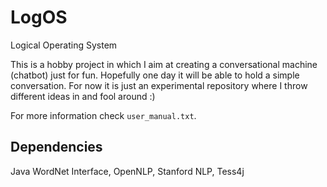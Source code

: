 # LogOS
Logical Operating System

This is a hobby project in which I aim at creating a conversational machine (chatbot) just for fun. Hopefully one day it will be able to hold a simple
conversation. For now it is just an experimental repository where I throw different ideas in and fool around :)

For more information check `user_manual.txt`.

## Dependencies

Java WordNet Interface, OpenNLP, Stanford NLP, Tess4j
